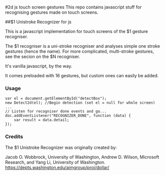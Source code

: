 #2d js touch screen gestures
This repo contains javascript stuff for recognising gestures made on touch screens.

##$1 Unistroke Recognizer for js

This is a javascript implementation for touch screens of the $1 gesture recogniser.

The $1 recogniser is a uni-stroke recogniser and analyses simple one stroke gestures (hence the name). For more complicated, multi-stroke gestures, see the secion on the $N recogniser.

It's vanilla javascript, by the way.

It comes preloaded with 16 gestures, but custom ones can easily be added.

### Usage
    var el = document.getElementById("detectBox");
    new Detect2d(el); //Begin detection (set el = null for whole screen)
    ...
    // Listen for recogniser done events and go...
    doc.addEventListener("RECOGNIZER_DONE", function (data) { 
        var result = data.detail;
    });
    
### Credits
The $1 Unistroke Recognizer was originally created by:

Jacob O. Wobbrock, University of Washington,
Andrew D. Wilson, Microsoft Research, and
Yang Li, University of Washington.
https://depts.washington.edu/aimgroup/proj/dollar/
